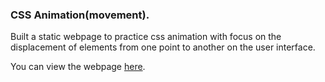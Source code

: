 ### CSS Animation(movement).

Built a static webpage to practice css animation with focus on
the displacement of elements from one point 
to another on the user interface.

You can view the webpage [here](https://jideigwebuike.github.io/css_animation_mario_driving/).
